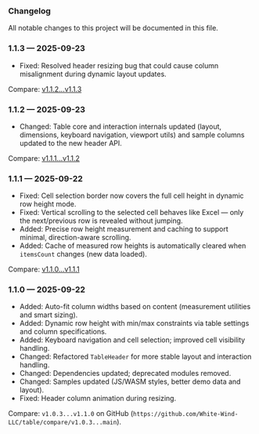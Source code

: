 ### Changelog

All notable changes to this project will be documented in this file.

### 1.1.3 — 2025-09-23

- Fixed: Resolved header resizing bug that could cause column misalignment during dynamic layout updates.

Compare: [v1.1.2...v1.1.3](https://github.com/White-Wind-LLC/table/compare/v1.1.2...v1.1.3)

### 1.1.2 — 2025-09-23

- Changed: Table core and interaction internals updated (layout, dimensions, keyboard navigation, viewport utils) and
  sample columns updated to the new header API.

Compare: [v1.1.1...v1.1.2](https://github.com/White-Wind-LLC/table/compare/v1.1.1...v1.1.2)

### 1.1.1 — 2025-09-22

- Fixed: Cell selection border now covers the full cell height in dynamic row height mode.
- Fixed: Vertical scrolling to the selected cell behaves like Excel — only the next/previous row is revealed without
  jumping.
- Added: Precise row height measurement and caching to support minimal, direction-aware scrolling.
- Added: Cache of measured row heights is automatically cleared when `itemsCount` changes (new data loaded).

Compare: [v1.1.0...v1.1.1](https://github.com/White-Wind-LLC/table/compare/v1.1.0...v1.1.1)

### 1.1.0 — 2025-09-22

- Added: Auto-fit column widths based on content (measurement utilities and smart sizing).
- Added: Dynamic row height with min/max constraints via table settings and column specifications.
- Added: Keyboard navigation and cell selection; improved cell visibility handling.
- Changed: Refactored `TableHeader` for more stable layout and interaction handling.
- Changed: Dependencies updated; deprecated modules removed.
- Changed: Samples updated (JS/WASM styles, better demo data and layout).
- Fixed: Header column animation during resizing.

Compare: `v1.0.3...v1.1.0` on GitHub (`https://github.com/White-Wind-LLC/table/compare/v1.0.3...main`).
